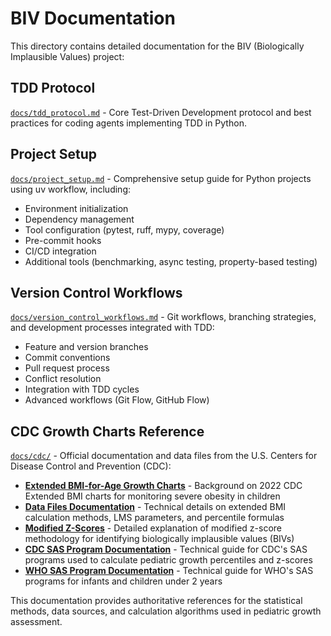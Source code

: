 # BIV Documentation

This directory contains detailed documentation for the BIV (Biologically Implausible Values) project:

## TDD Protocol

[`docs/tdd_protocol.md`](tdd_protocol.md) - Core Test-Driven Development protocol and best practices for coding agents implementing TDD in Python.

## Project Setup

[`docs/project_setup.md`](project_setup.md) - Comprehensive setup guide for Python projects using uv workflow, including:
- Environment initialization
- Dependency management
- Tool configuration (pytest, ruff, mypy, coverage)
- Pre-commit hooks
- CI/CD integration
- Additional tools (benchmarking, async testing, property-based testing)

## Version Control Workflows

[`docs/version_control_workflows.md`](version_control_workflows.md) - Git workflows, branching strategies, and development processes integrated with TDD:
- Feature and version branches
- Commit conventions
- Pull request process
- Conflict resolution
- Integration with TDD cycles
- Advanced workflows (Git Flow, GitHub Flow)

## CDC Growth Charts Reference

[`docs/cdc/`](cdc/) - Official documentation and data files from the U.S. Centers for Disease Control and Prevention (CDC):

- **[Extended BMI-for-Age Growth Charts](cdc/background-cdc-extended-bmi-for-age-growth-charts.md)** - Background on 2022 CDC Extended BMI charts for monitoring severe obesity in children
- **[Data Files Documentation](cdc/data-file-cdc-extended-bmi-for-age-growth-charts.md)** - Technical details on extended BMI calculation methods, LMS parameters, and percentile formulas
- **[Modified Z-Scores](cdc/modified-z-scores.md)** - Detailed explanation of modified z-score methodology for identifying biologically implausible values (BIVs)
- **[CDC SAS Program Documentation](cdc/sas-program-for-cdc-growth-charts.md)** - Technical guide for CDC's SAS programs used to calculate pediatric growth percentiles and z-scores
- **[WHO SAS Program Documentation](cdc/sas-program-for-who-growth-charts.md)** - Technical guide for WHO's SAS programs for infants and children under 2 years

This documentation provides authoritative references for the statistical methods, data sources, and calculation algorithms used in pediatric growth assessment.
